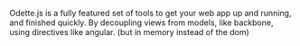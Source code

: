 Odette.js is a fully featured set of tools to get your web app up and running, and finished quickly. By decoupling views from models, like backbone, using directives like angular. (but in memory instead of the dom)